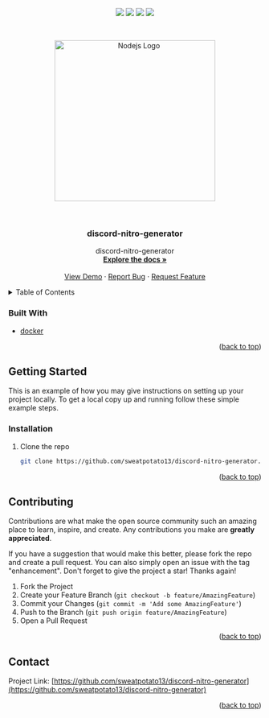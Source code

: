 <div id="top"></div>
<p align="center">
<img src=https://img.shields.io/github/stars/sweatpotato13/discord-nitro-generator?style=for-the-badge&logo=appveyor&color=blue />
<img src=https://img.shields.io/github/forks/sweatpotato13/discord-nitro-generator?style=for-the-badge&logo=appveyor&color=blue />
<img src=https://img.shields.io/github/issues/sweatpotato13/discord-nitro-generator?style=for-the-badge&logo=appveyor&color=informational />
<img src=https://img.shields.io/github/issues-pr/sweatpotato13/discord-nitro-generator?style=for-the-badge&logo=appveyor&color=informational />
</p>
<br />
<!-- PROJECT LOGO -->
<p align="center">
  <a href="https://nodejs.org" target="blank"><img src="https://nodejs.org/static/images/logo.svg" width="320" alt="Nodejs Logo" /></a>
</p>

<br />
<div align="center">
  <a href="https://github.com/sweatpotato13/discord-nitro-generator">
    <!-- <img src="images/logo.png" alt="Logo" width="80" height="80"> -->
  </a>

<h3 align="center">discord-nitro-generator</h3>

  <p align="center">
    discord-nitro-generator
    <br />
    <a href="https://github.com/sweatpotato13/discord-nitro-generator"><strong>Explore the docs »</strong></a>
    <br />
    <br />
    <a href="https://github.com/sweatpotato13/discord-nitro-generator">View Demo</a>
    ·
    <a href="https://github.com/sweatpotato13/discord-nitro-generator/issues">Report Bug</a>
    ·
    <a href="https://github.com/sweatpotato13/discord-nitro-generator/issues">Request Feature</a>
  </p>
</div>



<!-- TABLE OF CONTENTS -->
<details>
  <summary>Table of Contents</summary>
  <ol>
    <li>
      <ul>
        <li><a href="#built-with">Built With</a></li>
      </ul>
    </li>
    <li>
      <a href="#getting-started">Getting Started</a>
      <ul>
        <li><a href="#prerequisites">Prerequisites</a></li>
        <li><a href="#installation">Installation</a></li>
      </ul>
    </li>
    <li><a href="#usage">Usage</a></li>
    <li><a href="#roadmap">Roadmap</a></li>
    <li><a href="#contributing">Contributing</a></li>
    <li><a href="#license">License</a></li>
    <li><a href="#contact">Contact</a></li>
    <li><a href="#acknowledgments">Acknowledgments</a></li>
  </ol>
</details>



### Built With

* [docker](https://www.docker.com/)

<p align="right">(<a href="#top">back to top</a>)</p>


<!-- GETTING STARTED -->
## Getting Started

This is an example of how you may give instructions on setting up your project locally.
To get a local copy up and running follow these simple example steps.

### Installation

1. Clone the repo
   ```sh
   git clone https://github.com/sweatpotato13/discord-nitro-generator.git
   ```

<p align="right">(<a href="#top">back to top</a>)</p>


<!-- CONTRIBUTING -->
## Contributing

Contributions are what make the open source community such an amazing place to learn, inspire, and create. Any contributions you make are **greatly appreciated**.

If you have a suggestion that would make this better, please fork the repo and create a pull request. You can also simply open an issue with the tag "enhancement".
Don't forget to give the project a star! Thanks again!

1. Fork the Project
2. Create your Feature Branch (`git checkout -b feature/AmazingFeature`)
3. Commit your Changes (`git commit -m 'Add some AmazingFeature'`)
4. Push to the Branch (`git push origin feature/AmazingFeature`)
5. Open a Pull Request

<p align="right">(<a href="#top">back to top</a>)</p>


<!-- CONTACT -->
## Contact

Project Link: [https://github.com/sweatpotato13/discord-nitro-generator](https://github.com/sweatpotato13/discord-nitro-generator)

<p align="right">(<a href="#top">back to top</a>)</p>